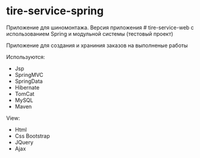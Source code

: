 # tire-service-spring

Приложение для шиномонтажа.
Версия приложения # tire-service-web с использованием Spring и модульной системы
(тестовый проект)

Приложение для создания и храниния заказов на выполненые работы

Используются:
* Jsp
* SpringMVC
* SpringData
* Hibernate
* TomCat
* MySQL
* Maven

View:
* Html
* Css Bootstrap
* JQuery
* Ajax
